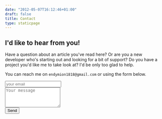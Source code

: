 ```yaml
---
date: "2012-05-07T16:12:46+01:00"
draft: false
title: Contact
type: staticpage
---
```


## I'd like to hear from you!

Have a question about an article you've read here? Or are you a new developer who's starting out and looking for a bit of support? Do you have a project you'd like me to take look at? I'd be only too glad to help.

You can reach me on `endymion1818@gmail.com` or using the form below.


<form id="contactform" action="https://formspree.io/endymion1818@gmail.com"
      method="POST">
    <input type="email" name="_replyto" placeholder="your email">
    <br>
    <textarea name="message" placeholder="Your message" rows="4"></textarea>
    <br>
    <input class="btn" type="submit" value="Send">
</form>
